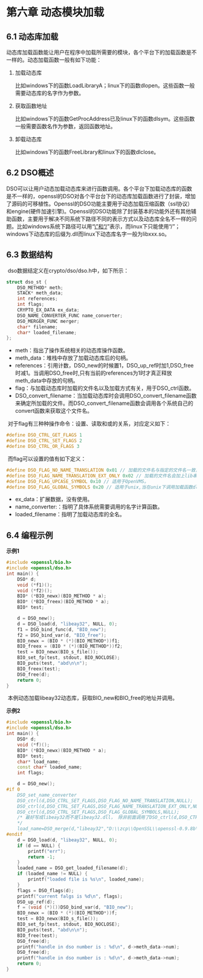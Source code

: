 # 第六章 动态模块加载

## 6.1 动态库加载

​	动态库加载函数能让用户在程序中加载所需要的模块，各个平台下的加载函数是不一样的。动态加载函数一般有如下功能：

1. 加载动态库

   比如windows下的函数LoadLibraryA；linux下的函数dlopen。这些函数一般需要动态库的名字作为参数。

2. 获取函数地址

   比如windows下的函数GetProcAddress已及linux下的函数dlsym。这些函数一般需要函数名作为参数，返回函数地址。

3. 卸载动态库

   比如windows下的函数FreeLibrary和linux下的函数dlclose。

## 6.2 DSO概述

​	DSO可以让用户动态加载动态库来进行函数调用。各个平台下加载动态库的函数是不一样的，openssl的DSO对各个平台台下的动态库加载函数进行了封装，增加了源码的可移植性。Openssl的DSO功能主要用于动态加载压缩函数（ssl协议）和engine(硬件加速引擎)。Openssl的DSO功能除了封装基本的功能外还有其他辅助函数，主要用于解决不同系统下路径不同的表示方式以及动态库全名不一样的问题。比如windows系统下路径可以用“[\\”和“/](file:///%E2%80%9D%E5%92%8C%E2%80%9C/)”表示，而linux下只能使用“/”；windows下动态库的后缀为.dll而linux下动态库名字一般为libxxx.so。

## 6.3 数据结构

​	dso数据结定义在crypto/dso/dso.h中，如下所示：

```cpp
struct dso_st {
    DSO_METHOD* meth;
    STACK* meth_data;
    int references;
    int flags;
    CRYPTO_EX_DATA ex_data;
    DSO_NAME_CONVERTER_FUNC name_converter;
    DSO_MERGER_FUNC merger;
    char* filename;
    char* loaded_filename;
};
```

* meth：指出了操作系统相关的动态库操作函数。
* meth_data：堆栈中存放了加载动态库后的句柄。
* references：引用计数，DSO_new的时候置1，DSO_up_ref时加1,DSO_free时减1。当调用DSO_free时,只有当前的references为1时才真正释放meth_data中存放的句柄。
* flag：与加载动态库时加载的文件名以及加载方式有关，用于DSO_ctrl函数。
* DSO_convert_filename：当加载动态库时会调用DSO_convert_filename函数来确定所加载的文件。而DSO_convert_filename函数会调用各个系统自己的convert函数来获取这个文件名。

​	对于flag有三种种操作命令：设置、读取和或的关系，对应定义如下：

```cpp
#define DSO_CTRL_GET_FLAGS 1
#define DSO_CTRL_SET_FLAGS 2
#define DSO_CTRL_OR_FLAGS 3
```

​	而flag可以设置的值有如下定义：

```cpp
#define DSO_FLAG_NO_NAME_TRANSLATION 0x01 // 加载的文件名与指定的文件名一致，不加后缀.dll(windows)或.so(linux或unix)。
#define DSO_FLAG_NAME_TRANSLATION_EXT_ONLY 0x02 // 加载的文件名会加上lib串，比如用户加载eay32,真正加载时会加载libeay32(适用于linux或unix)。
#define DSO_FLAG_UPCASE_SYMBOL 0x10 // 适用于OpenVMS。
#define DSO_FLAG_GLOBAL_SYMBOLS 0x20 // 适用于unix,当在unix下调用加载函数dlopen时,参数会被或上RTLD_GLOBAL。
```

* ex_data：扩展数据，没有使用。
* name_converter:：指明了具体系统需要调用的名字计算函数。
* loaded_filename：指明了加载动态库的全名。

## 6.4 编程示例

**示例1**

```cpp
#include <openssl/bio.h>
#include <openssl/dso.h>
int main() {
    DSO* d;
    void (*f1)();
    void (*f2)();
    BIO* (*BIO_newx)(BIO_METHOD * a);
    BIO* (*BIO_freex)(BIO_METHOD * a);
    BIO* test;

    d = DSO_new();
    d = DSO_load(d, "libeay32", NULL, 0);
    f1 = DSO_bind_func(d, "BIO_new");
    f2 = DSO_bind_var(d, "BIO_free");
    BIO_newx = (BIO * (*)(BIO_METHOD*))f1;
    BIO_freex = (BIO * (*)(BIO_METHOD*))f2;
    test = BIO_newx(BIO_s_file());
    BIO_set_fp(test, stdout, BIO_NOCLOSE);
    BIO_puts(test, "abd\n\n");
    BIO_freex(test);
    DSO_free(d);
    return 0;
}
```

​	本例动态加载libeay32动态库，获取BIO_new和BIO_free的地址并调用。

**示例2**

```cpp
#include <openssl/bio.h>
#include <openssl/dso.h>
int main() {
    DSO* d;
    void (*f)();
    BIO* (*BIO_newx)(BIO_METHOD * a);
    BIO* test;
    char* load_name;
    const char* loaded_name;
    int flags;

    d = DSO_new();
#if 0
    DSO_set_name_converter
    DSO_ctrl(d,DSO_CTRL_SET_FLAGS,DSO_FLAG_NO_NAME_TRANSLATION,NULL);
    DSO_ctrl(d,DSO_CTRL_SET_FLAGS,DSO_FLAG_NAME_TRANSLATION_EXT_ONLY,NULL);
    DSO_ctrl(d,DSO_CTRL_SET_FLAGS,DSO_FLAG_GLOBAL_SYMBOLS,NULL);
    /* 最好写成libeay32而不是libeay32.dll， 除非前面调用了DSO_ctrl(d,DSO_CTRL_SET_FLAGS,DSO_FLAG_NO_NAME_TRANSLATION,NULL)否则它会加载libeay32.dll.dll
    */
    load_name=DSO_merge(d,"libeay32","D:\\zcp\\OpenSSL\\openssl-0.9.8b\\out32dll\\Debug");
#endif
    d = DSO_load(d, "libeay32", NULL, 0);
    if (d == NULL) {
        printf("err");
        return -1;
    }
    loaded_name = DSO_get_loaded_filename(d);
    if (loaded_name != NULL) {
        printf("loaded file is %s\n", loaded_name);
    }
    flags = DSO_flags(d);
    printf("current falgs is %d\n", flags);
    DSO_up_ref(d);
    f = (void (*)())DSO_bind_var(d, "BIO_new");
    BIO_newx = (BIO * (*)(BIO_METHOD*))f;
    test = BIO_newx(BIO_s_file());
    BIO_set_fp(test, stdout, BIO_NOCLOSE);
    BIO_puts(test, "abd\n\n");
    BIO_free(test);
    DSO_free(d);
    printf("handle in dso number is : %d\n", d->meth_data->num);
    DSO_free(d);
    printf("handle in dso number is : %d\n", d->meth_data->num);
    return 0;
}
```

